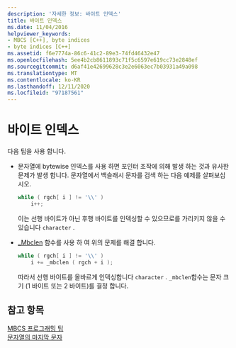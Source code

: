 ```yaml
---
description: '자세한 정보: 바이트 인덱스'
title: 바이트 인덱스
ms.date: 11/04/2016
helpviewer_keywords:
- MBCS [C++], byte indices
- byte indices [C++]
ms.assetid: f6e7774a-86c6-41c2-89e3-74fd46432e47
ms.openlocfilehash: 5ee4b2cb8611893c71f5c6597e619cc73e2848ef
ms.sourcegitcommit: d6af41e42699628c3e2e6063ec7b03931a49a098
ms.translationtype: MT
ms.contentlocale: ko-KR
ms.lasthandoff: 12/11/2020
ms.locfileid: "97187561"
---
```

# <a name="byte-indices"></a>바이트 인덱스

다음 팁을 사용 합니다.

- 문자열에 bytewise 인덱스를 사용 하면 포인터 조작에 의해 발생 하는 것과 유사한 문제가 발생 합니다. 문자열에서 백슬래시 문자를 검색 하는 다음 예제를 살펴보십시오.

    ```cpp
    while ( rgch[ i ] != '\\' )
        i++;
    ```

   이는 선행 바이트가 아닌 후행 바이트를 인덱싱할 수 있으므로를 가리키지 않을 수 있습니다 `character` .

- [_Mbclen](../c-runtime-library/reference/mbclen-mblen-mblen-l.md) 함수를 사용 하 여 위의 문제를 해결 합니다.

    ```cpp
    while ( rgch[ i ] != '\\' )
        i += _mbclen ( rgch + i );
    ```

   따라서 선행 바이트를 올바르게 인덱싱합니다 `character` . `_mbclen`함수는 문자 크기 (1 바이트 또는 2 바이트)를 결정 합니다.

## <a name="see-also"></a>참고 항목

[MBCS 프로그래밍 팁](../text/mbcs-programming-tips.md)<br/>
[문자열의 마지막 문자](../text/last-character-in-a-string.md)
